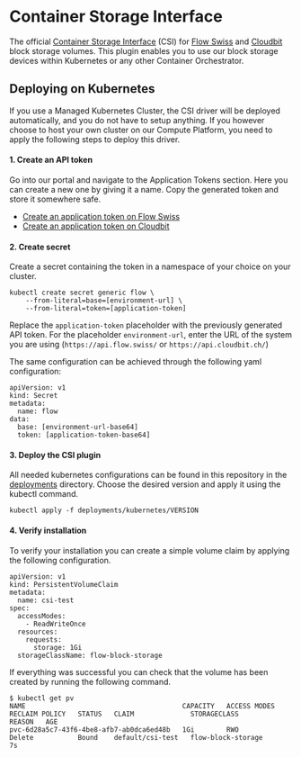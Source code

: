 # Container Storage Interface
The official [Container Storage Interface](https://github.com/container-storage-interface/spec)
(CSI) for [Flow Swiss](https://flow.swiss/) and [Cloudbit](https://www.cloudbit.ch/)
block storage volumes. This plugin enables you to use our block storage devices
within Kubernetes or any other Container Orchestrator. 

## Deploying on Kubernetes
If you use a Managed Kubernetes Cluster, the CSI driver will be deployed
automatically, and you do not have to setup anything. If you however choose to
host your own cluster on our Compute Platform, you need to apply the following
steps to deploy this driver.

#### 1. Create an API token
Go into our portal and navigate to the Application Tokens section. Here you can
create a new one by giving it a name. Copy the generated token and store it
somewhere safe.

* [Create an application token on Flow Swiss](https://my.flow.swiss/#/organization/applications)
* [Create an application token on Cloudbit](https://my.cloudbit.ch/#/organization/applications)

#### 2. Create secret
Create a secret containing the token in a namespace of your choice on your
cluster.

```
kubectl create secret generic flow \
	--from-literal=base=[environment-url] \
	--from-literal=token=[application-token]
```

Replace the `application-token` placeholder with the previously generated API
token. For the placeholder `environment-url`, enter the URL of the system you
are using (`https://api.flow.swiss/` or `https://api.cloudbit.ch/`)

The same configuration can be achieved through the following yaml configuration:
```
apiVersion: v1
kind: Secret
metadata:
  name: flow
data:
  base: [environment-url-base64]
  token: [application-token-base64]
```

#### 3. Deploy the CSI plugin
All needed kubernetes configurations can be found in this repository in the
[deployments](deployments) directory. Choose the desired version and apply it
using the kubectl command.
```
kubectl apply -f deployments/kubernetes/VERSION
```

#### 4. Verify installation
To verify your installation you can create a simple volume claim by applying the
following configuration.
```
apiVersion: v1
kind: PersistentVolumeClaim
metadata:
  name: csi-test
spec:
  accessModes:
    - ReadWriteOnce
  resources:
    requests:
      storage: 1Gi
  storageClassName: flow-block-storage
```

If everything was successful you can check that the volume has been created by
running the following command.
```
$ kubectl get pv
NAME                                       CAPACITY   ACCESS MODES   RECLAIM POLICY   STATUS   CLAIM              STORAGECLASS         REASON   AGE
pvc-6d28a5c7-43f6-4be8-afb7-ab0dca6ed48b   1Gi        RWO            Delete           Bound    default/csi-test   flow-block-storage            7s
```
